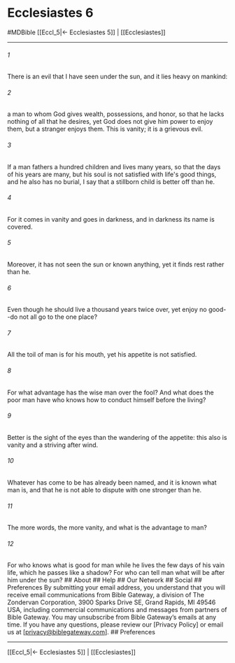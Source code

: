 # Ecclesiastes 6
#MDBible
[[Eccl_5|← Ecclesiastes 5]] | [[Ecclesiastes]]

***






###### 1 


There is an evil that I have seen under the sun, and it lies heavy on mankind: 





###### 2 


a man to whom God gives wealth, possessions, and honor, so that he lacks nothing of all that he desires, yet God does not give him power to enjoy them, but a stranger enjoys them. This is vanity; it is a grievous evil. 





###### 3 


If a man fathers a hundred children and lives many years, so that the days of his years are many, but his soul is not satisfied with life's good things, and he also has no burial, I say that a stillborn child is better off than he. 





###### 4 


For it comes in vanity and goes in darkness, and in darkness its name is covered. 





###### 5 


Moreover, it has not seen the sun or known anything, yet it finds rest rather than he. 





###### 6 


Even though he should live a thousand years twice over, yet enjoy no good--do not all go to the one place? 





###### 7 


All the toil of man is for his mouth, yet his appetite is not satisfied. 





###### 8 


For what advantage has the wise man over the fool? And what does the poor man have who knows how to conduct himself before the living? 





###### 9 


Better is the sight of the eyes than the wandering of the appetite: this also is vanity and a striving after wind. 





###### 10 


Whatever has come to be has already been named, and it is known what man is, and that he is not able to dispute with one stronger than he. 





###### 11 


The more words, the more vanity, and what is the advantage to man? 





###### 12 


For who knows what is good for man while he lives the few days of his vain life, which he passes like a shadow? For who can tell man what will be after him under the sun? ## About ## Help ## Our Network ## Social ## Preferences By submitting your email address, you understand that you will receive email communications from Bible Gateway, a division of The Zondervan Corporation, 3900 Sparks Drive SE, Grand Rapids, MI 49546 USA, including commercial communications and messages from partners of Bible Gateway. You may unsubscribe from Bible Gateway&rsquo;s emails at any time. If you have any questions, please review our [Privacy Policy] or email us at [privacy@biblegateway.com]. ## Preferences

***

[[Eccl_5|← Ecclesiastes 5]] | [[Ecclesiastes]]
